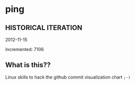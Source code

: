 # ping

## HISTORICAL ITERATION
2012-11-15

Incremented: 7106

## What is this?? 
Linux skills to hack the github commit visualization chart `;-)`
